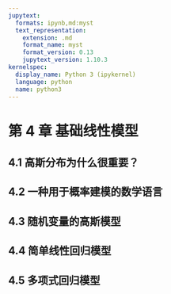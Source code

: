 ```yaml
---
jupytext:
  formats: ipynb,md:myst
  text_representation:
    extension: .md
    format_name: myst
    format_version: 0.13
    jupytext_version: 1.10.3
kernelspec:
  display_name: Python 3 (ipykernel)
  language: python
  name: python3
---
```


# 第 4 章 基础线性模型

<style>p{text-indent:2em;2}</style>

## 4.1 高斯分布为什么很重要？

## 4.2 一种用于概率建模的数学语言

## 4.3  随机变量的高斯模型

## 4.4 简单线性回归模型

## 4.5 多项式回归模型